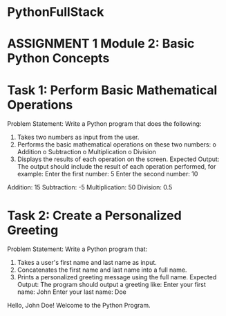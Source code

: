 # PythonFullStack

# ASSIGNMENT 1  Module 2: Basic Python Concepts

# Task 1: Perform Basic Mathematical Operations
Problem Statement: Write a Python program that does the following:
1.  Takes two numbers as input from the user.
2.  Performs the basic mathematical operations on these two numbers:
o	Addition
o	Subtraction
o	Multiplication
o	Division
3.  Displays the results of each operation on the screen.
 Expected Output:
The output should include the result of each operation performed, for example:
Enter the first number: 5
Enter the second number: 10

Addition: 15
Subtraction: -5
Multiplication: 50
Division: 0.5

# Task 2: Create a Personalized Greeting
Problem Statement: Write a Python program that:
1.  Takes a user's first name and last name as input.
2.  Concatenates the first name and last name into a full name.
3.  Prints a personalized greeting message using the full name.
Expected Output:
The program should output a greeting like:
Enter your first name: John
Enter your last name: Doe

Hello, John Doe! Welcome to the Python Program.
